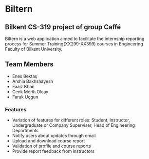 # Biltern

## Bilkent CS-319 project of group Caffé

  Biltern is a web application aimed to facilitate the internship reporting process for Summer Training(XX299-XX399) courses in Engineering Faculty of Bilkent University. 


## Team Members
- Enes Bektaş
- Arshia Bakhshayesh
- Faaiz Khan
- Cenk Merih Olcay
- Faruk Uçgun


### Features

- Variation of features for different roles: Student, Instructor, Undergraduate or Company Superviser, Head of Engineering Departments
- Notify users about updates through email
- Upload and download course report
- Validation of profile and course reports
- Provide report feedback from instructors



